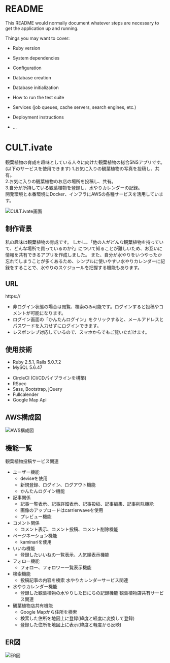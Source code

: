 # README

This README would normally document whatever steps are necessary to get the
application up and running.

Things you may want to cover:

* Ruby version

* System dependencies

* Configuration

* Database creation

* Database initialization

* How to run the test suite

* Services (job queues, cache servers, search engines, etc.)

* Deployment instructions

* ...


# CULT.ivate
観葉植物の育成を趣味としている人々に向けた観葉植物の総合SNSアプリです。(以下のサービスを使用できます)
1.お気に入りの観葉植物の写真を投稿し、共有。<br>
2.お気に入りの観葉植物のお店の場所を投稿し、共有。<br>
3.自分が所持している観葉植物を登録し、水やりカレンダーの記録。<br>
開発環境と本番環境にDocker、インフラにAWSの各種サービスを活用しています。<br>
<!-- また、CircleCIを用いてCI/CDパイプラインを実現しています。 -->

![CULT.ivate画面](https://user-images.githubusercontent.com/64722228/84588844-943a4c80-ae65-11ea-9d38-39bb6235850f.png)

## 制作背景
私の趣味は観葉植物の育成です。
しかし、「他の人がどんな観葉植物を持っていて、どんな場所で買っているのか?」について知ることが難しいため、お互いに情報を共有できるアプリを作成しました。
また、自分が水やりをいつやったか忘れてしまうことが多くあるため、シンプルに使いやすい水やりカレンダーに記録をすることで、水やりのスケジュールを把握する機能もあります。

## URL
https://<br>
- 非ログイン状態の場合は閲覧、検索のみ可能です。ログインすると投稿やコメントが可能になります。<br>
- ログイン画面の「かんたんログイン」をクリックすると、メールアドレスとパスワードを入力せずにログインできます。<br>
- レスポンシブ対応しているので、スマホからでもご覧いただけます。

## 使用技術
- Ruby 2.5.1, Rails 5.0.7.2
- MySQL 5.6.47
<!-- - Nginx, Puma
- AWS（VPC, ECS, ECR, RDS, Route 53, ELB, ACM, S3, CloudFront）
- Docker/docker-compose -->
- CircleCI (CI/CDパイプラインを構築)
- RSpec
- Sass, Bootstrap, jQuery
- Fullcalender
- Google Map Api

## AWS構成図
![AWS構成図]()

## 機能一覧
観葉植物投稿サービス関連
- ユーザー機能
  - deviseを使用
  - 新規登録、ログイン、ログアウト機能
  - かんたんログイン機能
- 記事関係
  - 記事一覧表示、記事詳細表示、記事投稿、記事編集、記事削除機能
  - 画像のアップロードはcarrierwaveを使用
  - プレビュー機能
- コメント関係
  - コメント表示、コメント投稿、コメント削除機能
- ページネーション機能
  - kaminariを使用
  <!-- - (kaminari + Infinite Scroll)を使用 -->
- いいね機能
  - 登録したいいねの一覧表示、人気順表示機能
  <!-- - Ajaxを使用 -->
- フォロー機能
  - フォロー、フォロワー一覧表示機能
  <!-- - Ajaxを使用 -->
- 検索機能
  - 投稿記事の内容を検索
水やりカレンダーサービス関連
- 水やりカレンダー機能
  - 登録した観葉植物の水やりした日にちの記録機能
観葉植物店共有サービス関連
- 観葉植物店共有機能
  - Google Mapから住所を検索
  - 検索した住所を地図上に登録(緯度と経度に変換して登録)
  - 登録した住所を地図上に表示(緯度と軽度から反映)
<!-- - 管理ユーザー機能
  - ユーザー一覧の表示、一般ユーザーのアカウントや投稿、コメントを削除可能 -->
<!-- - Rspecによる自動テスト機能
  - 単体テスト機能
  - 統合テスト機能 -->
<!-- - その他
  - SelectBoxの中身を動的に変更する機能
    - 都道府県SelectBoxに対する市区町村SelectBoxをAjaxで動的に制御 -->

## ER図
![ER図](https://user-images.githubusercontent.com/64722228/84588808-4887a300-ae65-11ea-8636-64687c1887c0.png)
